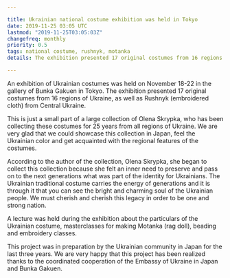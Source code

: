 ```yaml
---

title: Ukrainian national costume exhibition was held in Tokyo
date: 2019-11-25 03:05 UTC
lastmod: "2019-11-25T03:05:03Z"
changefreq: monthly
priority: 0.5
tags: national costume, rushnyk, motanka
details: The exhibition presented 17 original costumes from 16 regions of Ukraine, as well as Rushnyk (embroidered cloth) from Central Ukraine.

---
```


An exhibition of Ukrainian costumes was held on November 18-22 in the gallery of Bunka Gakuen in Tokyo. The exhibition presented 17 original costumes from 16 regions of Ukraine, as well as Rushnyk (embroidered cloth) from Central Ukraine.

This is just a small part of a large collection of Olena Skrypka, who has been collecting these costumes for 25 years from all regions of Ukraine. We are very glad that we could showcase this collection in Japan, feel the Ukrainian color and get acquainted with the regional features of the costumes.

According to the author of the collection, Olena Skrypka, she began to collect this collection because she felt an inner need to preserve and pass on to the next generations what was part of the identity for Ukrainians. The Ukrainian traditional costume carries the energy of generations and it is through it that you can see the bright and charming soul of the Ukrainian people. We must cherish and cherish this legacy in order to be one and strong nation.

A lecture was held during the exhibition about the particulars of the Ukrainian costume, masterclasses for making Motanka (rag doll), beading and embroidery classes.

This project was in preparation by the Ukrainian community in Japan for the last three years. We are very happy that this project has been realized thanks to the coordinated cooperation of the Embassy of Ukraine in Japan and Bunka Gakuen.
